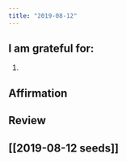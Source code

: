```yaml
---
title: "2019-08-12"
---
```

## I am grateful for:
1. 

## Affirmation

## Review



## [[2019-08-12 seeds]]
